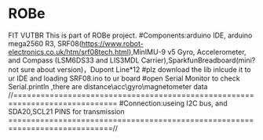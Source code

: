 # ROBe
FIT VUTBR
This is part of ROBe project.
#Components:arduino IDE, arduino mega2560 R3, SRF08(https://www.robot-electronics.co.uk/htm/srf08tech.html),MinIMU-9 v5 Gyro, Accelerometer, and Compass (LSM6DS33 and LIS3MDL Carrier),SparkfunBreadboard(mini? not sure about version)，Dupont Line*12
#plz download the lib inlcude it to ur IDE and loading SRF08.ino to ur board 
#open Serial Monitor to check Serial.println ,there are distance\acc\gyro\magnetometer data
//=============================================================================
#Connection:useing I2C bus, and SDA20,SCL21 PINS for transmission
=============================================================================//
